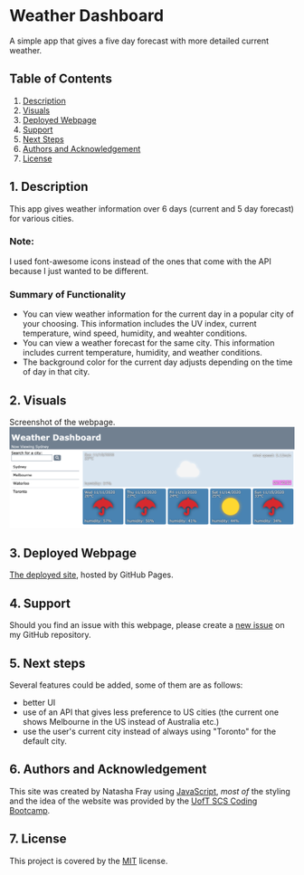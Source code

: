 # Weather Dashboard
A simple app that gives a five day forecast with more detailed current weather.

## Table of Contents
1. [ Description ](#desc)
2. [ Visuals ](#visuals)
3. [ Deployed Webpage ](#deployed)
4. [ Support ](#support)
5. [ Next Steps ](#next_steps)
6. [ Authors and Acknowledgement ](#acknowledge)
7. [ License ](#license)

<a name="desc"></a>
## 1. Description
This app gives weather information over 6 days (current and 5 day forecast) for various cities.

### Note:
I used font-awesome icons instead of the ones that come with the API because I just wanted to be different.

### Summary of Functionality

* You can view weather information for the current day in a popular city of your choosing. This information includes the UV index, current temperature, wind speed, humidity, and weahter conditions.
* You can view a weather forecast for the same city. This information includes current temperature, humidity, and weather conditions.
* The background color for the current day adjusts depending on the time of day in that city.

<a name="visuals"></a>
## 2. Visuals
Screenshot of the webpage.
![Screenshot of webpage](screenshot.png)

<a name="deployed"></a>
## 3. Deployed Webpage
[The deployed site](https://tasha876.github.io/Weather-Dashboard/), hosted by GitHub Pages.

<a name="support"></a>
## 4. Support
Should you find an issue with this webpage, please create a [new issue](https://github.com/Tasha876/Weather-Dashboard/issues/new/choose) on my GitHub repository.

<a name="next_steps"></a>
## 5. Next steps
Several features could be added, some of them are as follows:
- better UI
- use of an API that gives less preference to US cities (the current one shows Melbourne in the US instead of Australia etc.)
- use the user's current city instead of always using "Toronto" for the default city.

<a name="acknowledge"></a>
## 6. Authors and Acknowledgement
This site was created by Natasha Fray using [JavaScript](https://www.javascript.com/), *most of* the styling and the idea of the website was provided by the [UofT SCS Coding Bootcamp](https://bootcamp.learn.utoronto.ca/).

<a name="license"></a>
## 7. License
This project is covered by the [MIT](LICENSE) license.

